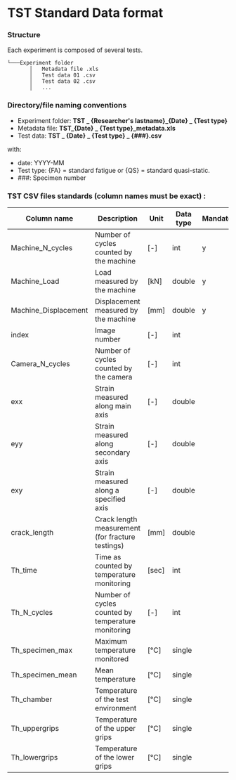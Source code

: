 # TST Standard Data format

### Structure

Each experiment is composed of several tests.
```
└───Experiment folder
	   │   Metadata file .xls
	   │   Test data 01 .csv
	   │   Test data 02 .csv
	   │   ...

```


### Directory/file naming conventions

* Experiment folder:  **TST _ {Researcher's lastname}_{Date} _ {Test type}** 
* Metadata file: **TST_{Date} _ {Test type}_metadata.xls** 
* Test data: **TST _ {Date} _ {Test type} _ {###}.csv** 

with:

* date: YYYY-MM
* Test type: {FA} = standard fatigue or {QS} = standard quasi-static.
* \###: Specimen number

	

### TST CSV files standards (column names must be exact) :


| Column name          | Description                                        | Unit  | Data type | Mandatory  |
|----------------------|----------------------------------------------------|-------|-----------|---|
| Machine\_N_cycles     | Number of cycles counted by the machine            | [-]   | int       | y  |
| Machine_Load         | Load measured by the machine                       | [kN] | double    |  y |
| Machine_Displacement | Displacement measured by the machine               | [mm]   | double    |  y |
| index            | Image number                                       | [-]   | int       |   |
| Camera\_N_cycles         | Number of cycles counted by the camera             | [-]   | int       |   |
| exx              | Strain measured along main axis              | [-]  | double    |   |
| eyy              | Strain measured along secondary axis         | [-]  | double    |   |
| exy              | Strain measured along a specified axis       | [-]  | double    |   |
| crack_length     | Crack length measurement (for fracture testings)   | [mm]  | double    |   |
| Th_time              | Time as counted by temperature monitoring          | [sec] | int       |   |
| Th\_N_cycles          | Number of cycles counted by temperature monitoring | [-]   | int       |   |
| Th\_specimen_max      | Maximum temperature monitored                      | [°C]  | single    |   |
| Th\_specimen_mean     | Mean temperature                                   | [°C]  | single    |   |
| Th_chamber           | Temperature of the test environment                | [°C]  | single    |   |
| Th_uppergrips        | Temperature of the upper grips                     | [°C]  | single    |   |
| Th_lowergrips        | Temperature of the lower grips                     | [°C]  | single    |   |

